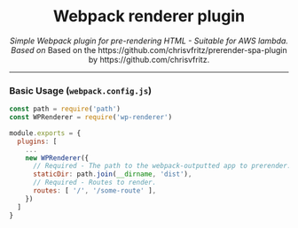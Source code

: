 <h1 align="center">Webpack renderer plugin</h1>
<p align="center">
  <em>Simple Webpack plugin for pre-rendering HTML - Suitable for AWS lambda. Based on</em>
  Based on the https://github.com/chrisvfritz/prerender-spa-plugin by https://github.com/chrisvfritz.
</p>

---

### Basic Usage (`webpack.config.js`)
```js
const path = require('path')
const WPRenderer = require('wp-renderer')

module.exports = {
  plugins: [
    ...
    new WPRenderer({
      // Required - The path to the webpack-outputted app to prerender.
      staticDir: path.join(__dirname, 'dist'),
      // Required - Routes to render.
      routes: [ '/', '/some-route' ],
    })
  ]
}
